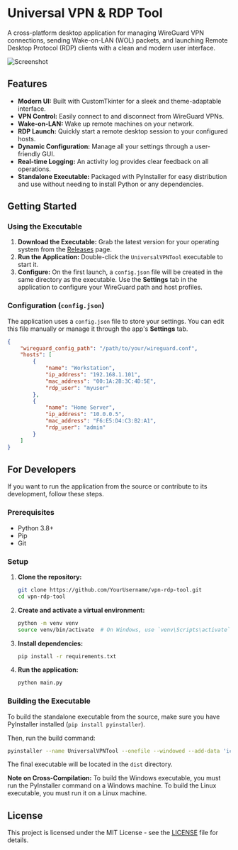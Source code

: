 # Universal VPN & RDP Tool

A cross-platform desktop application for managing WireGuard VPN connections, sending Wake-on-LAN (WOL) packets, and launching Remote Desktop Protocol (RDP) clients with a clean and modern user interface.

![Screenshot](screenshot.png) <!-- You can add a screenshot of the app here -->

## Features

- **Modern UI:** Built with CustomTkinter for a sleek and theme-adaptable interface.
- **VPN Control:** Easily connect to and disconnect from WireGuard VPNs.
- **Wake-on-LAN:** Wake up remote machines on your network.
- **RDP Launch:** Quickly start a remote desktop session to your configured hosts.
- **Dynamic Configuration:** Manage all your settings through a user-friendly GUI.
- **Real-time Logging:** An activity log provides clear feedback on all operations.
- **Standalone Executable:** Packaged with PyInstaller for easy distribution and use without needing to install Python or any dependencies.

## Getting Started

### Using the Executable

1.  **Download the Executable:** Grab the latest version for your operating system from the [Releases](https://github.com/YourUsername/vpn-rdp-tool/releases) page.
2.  **Run the Application:** Double-click the `UniversalVPNTool` executable to start it.
3.  **Configure:** On the first launch, a `config.json` file will be created in the same directory as the executable. Use the **Settings** tab in the application to configure your WireGuard path and host profiles.

### Configuration (`config.json`)

The application uses a `config.json` file to store your settings. You can edit this file manually or manage it through the app's **Settings** tab.

```json
{
    "wireguard_config_path": "/path/to/your/wireguard.conf",
    "hosts": [
        {
            "name": "Workstation",
            "ip_address": "192.168.1.101",
            "mac_address": "00:1A:2B:3C:4D:5E",
            "rdp_user": "myuser"
        },
        {
            "name": "Home Server",
            "ip_address": "10.0.0.5",
            "mac_address": "F6:E5:D4:C3:B2:A1",
            "rdp_user": "admin"
        }
    ]
}
```

## For Developers

If you want to run the application from the source or contribute to its development, follow these steps.

### Prerequisites

- Python 3.8+
- Pip
- Git

### Setup

1.  **Clone the repository:**
    ```bash
    git clone https://github.com/YourUsername/vpn-rdp-tool.git
    cd vpn-rdp-tool
    ```

2.  **Create and activate a virtual environment:**
    ```bash
    python -m venv venv
    source venv/bin/activate  # On Windows, use `venv\Scripts\activate`
    ```

3.  **Install dependencies:**
    ```bash
    pip install -r requirements.txt
    ```

4.  **Run the application:**
    ```bash
    python main.py
    ```

### Building the Executable

To build the standalone executable from the source, make sure you have PyInstaller installed (`pip install pyinstaller`).

Then, run the build command:

```bash
pyinstaller --name UniversalVPNTool --onefile --windowed --add-data 'icon_cache:icon_cache' main.py
```

The final executable will be located in the `dist` directory.

**Note on Cross-Compilation:** To build the Windows executable, you must run the PyInstaller command on a Windows machine. To build the Linux executable, you must run it on a Linux machine.

## License

This project is licensed under the MIT License - see the [LICENSE](LICENSE) file for details.
